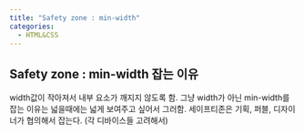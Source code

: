 ```yaml
---
title: "Safety zone : min-width"
categories:
  - HTML&CSS
---
```


## Safety zone : min-width 잡는 이유
width값이 작아져서 내부 요소가 깨지지 않도록 함.
그냥 width가 아닌 min-width를 잡는 이유는 넓을때에는 넓게 보여주고 싶어서 그러함.
세이프티존은 기획, 퍼블, 디자이너가 협의해서 잡는다.
(각 디바이스들 고려해서)
